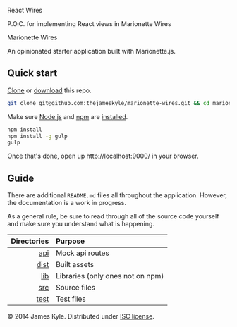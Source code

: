 React Wires


P.O.C. for implementing React views in Marionette Wires


Marionette Wires


An opinionated starter application built with Marionette.js.

## Quick start

[Clone](http://git-scm.com/docs/git-clone) or [download](https://github.com/thejameskyle/marionette-wires/archive/master.zip) this repo.

```sh
git clone git@github.com:thejameskyle/marionette-wires.git && cd marionette-wires
```

Make sure [Node.js](http://nodejs.org/) and [npm](https://www.npmjs.org/) are
[installed](http://nodejs.org/download/).

```sh
npm install
npm install -g gulp
gulp
```

Once that's done, open up http://localhost:9000/ in your browser.

## Guide

There are additional `README.md` files all throughout the application. However, the documentation is a work in progress.

As a general rule, be sure to read through all of the source code yourself and make sure you understand what is happening.

| Directories | Purpose |
| ---:|:--- |
| [api](./api) | Mock api routes |
| [dist](./dist) | Built assets |
| [lib](./lib) | Libraries (only ones not on npm) |
| [src](./src) | Source files |
| [test](./test) | Test files |



&copy; 2014 James Kyle. Distributed under [ISC license](LICENSE.md).



